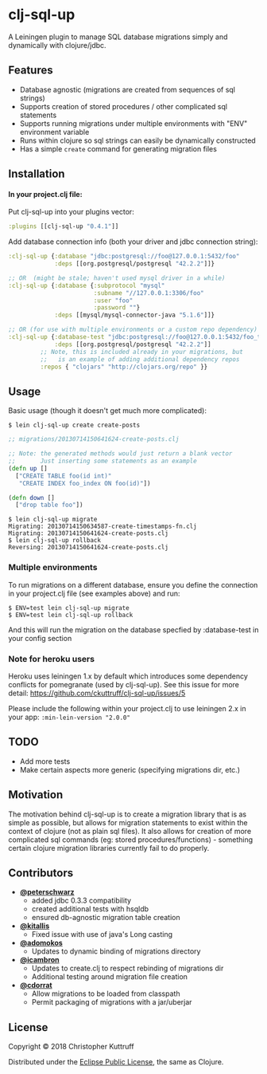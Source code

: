 # clj-sql-up
A Leiningen plugin to manage SQL database migrations simply and dynamically with clojure/jdbc.

## Features
* Database agnostic (migrations are created from sequences of sql strings)
* Supports creation of stored procedures / other complicated sql statements
* Supports running migrations under multiple environments with "ENV" environment variable
* Runs within clojure so sql strings can easily be dynamically constructed
* Has a simple `create` command for generating migration files

## Installation
#### In your project.clj file:

Put clj-sql-up into your plugins vector:
```clojure
:plugins [[clj-sql-up "0.4.1"]]
```

Add database connection info (both your driver and jdbc connection string):

```clojure
:clj-sql-up {:database "jdbc:postgresql://foo@127.0.0.1:5432/foo"
             :deps [[org.postgresql/postgresql "42.2.2"]]}

;; OR  (might be stale; haven't used mysql driver in a while)
:clj-sql-up {:database {:subprotocol "mysql"
                        :subname "//127.0.0.1:3306/foo"
                        :user "foo"
                        :password ""}
             :deps [[mysql/mysql-connector-java "5.1.6"]]}

;; OR (for use with multiple environments or a custom repo dependency)
:clj-sql-up {:database-test "jdbc:postgresql://foo@127.0.0.1:5432/foo_test"
             :deps [[org.postgresql/postgresql "42.2.2"]]
	     ;; Note, this is included already in your migrations, but
	     ;;   is an example of adding additional dependency repos
	     :repos { "clojars" "http://clojars.org/repo" }}

```

## Usage
Basic usage (though it doesn't get much more complicated):

    $ lein clj-sql-up create create-posts

```clojure
;; migrations/20130714150641624-create-posts.clj

;; Note: the generated methods would just return a blank vector
;;       Just inserting some statements as an example
(defn up []
  ["CREATE TABLE foo(id int)"
   "CREATE INDEX foo_index ON foo(id)"])

(defn down []
  ["drop table foo"])
```
	$ lein clj-sql-up migrate
	Migrating: 20130714150634587-create-timestamps-fn.clj
	Migrating: 20130714150641624-create-posts.clj
	$ lein clj-sql-up rollback
	Reversing: 20130714150641624-create-posts.clj

### Multiple environments
To run migrations on a different database, ensure you define the connection in your project.clj file (see examples above)
and run:

	$ ENV=test lein clj-sql-up migrate
	$ ENV=test lein clj-sql-up rollback

And this will run the migration on the database specfied by :database-test in your config section

### Note for heroku users
Heroku uses leiningen 1.x by default which introduces some dependency conflicts for pomegranate (used by clj-sql-up).  See this issue for more detail: https://github.com/ckuttruff/clj-sql-up/issues/5

Please include the following within your project.clj to use leiningen 2.x in your app: `:min-lein-version "2.0.0"`

## TODO
* Add more tests
* Make certain aspects more generic (specifying migrations dir, etc.)

## Motivation
The motivation behind clj-sql-up is to create a migration library that is as simple as possible, but allows for migration statements to exist within the context of clojure (not as plain sql files).  It also allows for creation of more complicated sql commands (eg: stored procedures/functions) - something certain clojure migration libraries currently fail to do properly.

## Contributors
* **[@peterschwarz](https://github.com/peterschwarz)**
    * added jdbc 0.3.3 compatibility
    * created additional tests with hsqldb
    * ensured db-agnostic migration table creation
* **[@kitallis](https://github.com/kitallis)**
    * Fixed issue with use of java's Long casting
* **[@adomokos](https://github.com/adomokos)**
    * Updates to dynamic binding of migrations directory
* **[@icambron](https://github.com/icambron)**
    * Updates to create.clj to respect rebinding of migrations dir
    * Additional testing around migration file creation
* **[@cdorrat](https://github.com/cdorrat)**
    * Allow migrations to be loaded from classpath
    * Permit packaging of migrations with a jar/uberjar

## License
Copyright © 2018 Christopher Kuttruff

Distributed under the [Eclipse Public License](http://www.eclipse.org/legal/epl-v10.html), the same as Clojure.
